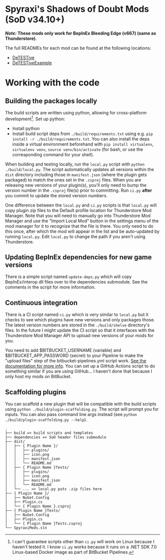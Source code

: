 # Spyraxi's Shadows of Doubt Mods (SoD v34.10+)

**_Note:_ These mods only work for BepInEx Bleeding Edge (v667) (same as Thunderstore).**

The full READMEs for each mod can be found at the following locations:

* [DeTESTive](https://bitbucket.org/shadows-of-doubt-mods/mods/src/main/dist/DeTESTive/README.md)
* [DeTESTiveExample](https://bitbucket.org/shadows-of-doubt-mods/mods/src/main/dist/DeTESTiveExample/README.md)

# Working with the code

## Building the packages locally

The build scripts are written using python, allowing for cross-platform development[^1].
Set up python:

* Install python
* Install build script deps from `./build/requirements.txt` using e.g. `pip install -r ./build/requirements.txt`. You can also install the deps inside a virtual environment beforehand with `pip install virtualenv`, `virtualenv venv`, `source venv/bin/activate` (for bash, or use the corresponding command for your shell).

When building and testing locally, run the `local.py` script with `python ./build/local.py`. The script automatically updates all versions within the `dist` directory including those in `manifest.json` (where the plugin gets packaged) to match the ones set in the `.csproj` files. When you are releasing new versions of your plugin(s), you'll only need to bump the version number in the `.csproj` file(s) prior to committing. Run `ci.py` **after** you commit to update the stored version numbers.

One difference between the `local.py` and `ci.py` scripts is that `local.py` will copy plugin zip files to the Default profile location for Thunderstore Mod Manager. Note that you will need to manually go into Thunderstore Mod Manager and use the "Import Local Mod" button in the settings menu of the mod manager for it to recognize that the file is there. You only need to do this once, after which the mod will appear in the list and be auto-updated by running `local.py`. Edit `local.py` to change the path if you aren't using Thunderstore.

[^1]: I can't guarantee scripts other than `ci.py` will work on Linux because I haven't tested it. I know `ci.py` works because it runs on a .NET SDK 7.0 Linux-based Docker image as part of BitBucket Pipelines.

## Updating BepInEx dependencies for new game versions

There is a simple script named `update-deps.py` which will copy BepInEx/interop dll files over to the dependencies submodule. See the comments in the script for more information.

## Continuous integration

There is a CI script named `ci.py` which is very similar to `local.py` but it checks to see which plugins have new versions and only packages those. The latest version numbers are stored in the `./build/shelve` directory's files. In the future I might update the CI script so that it interfaces with the Thunderstore Mod Manager API to upload new versions of your mods for you.

You need to add $BITBUCKET_USERNAME (variable) and $BITBUCKET_APP_PASSWORD (secret) to your Pipeline to make the "upload files" step of the bitbucket-pipelines.yml script work. [See the documentation for more info](https://bitbucket.org/atlassian/bitbucket-upload-file/src/master/). You can set up a GitHub Actions script to do something similar if you are using GitHub... I haven't done that because I only host my mods on BitBucket.

## Scaffolding plugins

You can scaffold a new plugin that will be compatible with the build scripts using `python ./build/plugin-scaffolding.py`. The script will prompt you for inputs. You can also pass command line args instead (see `python ./build/plugin-scaffolding.py --help`).

```
.
├── build => build scripts and templates
├── dependencies => SoD header files submodule
├── dist/
│   ├── { Plugin Name }/
│   │   ├── plugins/
│   │   ├── icon.png
│   │   ├── manifest.json
│   │   └── README.md
│   ├── { Plugin Name }Tests/
│   │   ├── plugins/
│   │   ├── icon.png
│   │   ├── manifest.json
│   │   └── README.md
│   └── ... => local.py puts .zip files here
├── { Plugin Name }/
│   ├── NuGet.Config
│   ├── Plugin.cs
│   └── { Plugin Name }.csproj
├── { Plugin Name }Tests/
│   ├── NuGet.Config
│   ├── Plugin.cs
│   └── { Plugin Name }Tests.csproj
└── SpyraxiMods.sln
```
